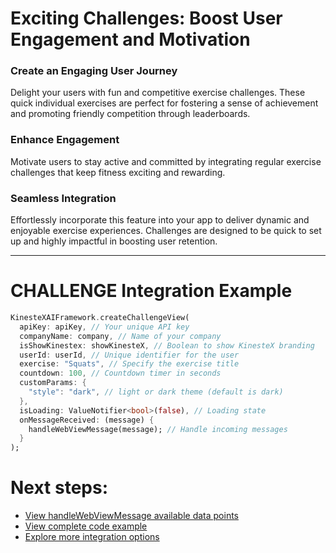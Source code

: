 # Exciting Challenges: Boost User Engagement and Motivation

### **Create an Engaging User Journey**
Delight your users with fun and competitive exercise challenges. These quick individual exercises are perfect for fostering a sense of achievement and promoting friendly competition through leaderboards.

### **Enhance Engagement**
Motivate users to stay active and committed by integrating regular exercise challenges that keep fitness exciting and rewarding.

### **Seamless Integration**
Effortlessly incorporate this feature into your app to deliver dynamic and enjoyable exercise experiences. Challenges are designed to be quick to set up and highly impactful in boosting user retention.

---

# **CHALLENGE Integration Example**

```dart
KinesteXAIFramework.createChallengeView(
  apiKey: apiKey, // Your unique API key
  companyName: company, // Name of your company
  isShowKinestex: showKinesteX, // Boolean to show KinesteX branding
  userId: userId, // Unique identifier for the user
  exercise: "Squats", // Specify the exercise title
  countdown: 100, // Countdown timer in seconds
  customParams: {
    "style": "dark", // light or dark theme (default is dark)
  },
  isLoading: ValueNotifier<bool>(false), // Loading state
  onMessageReceived: (message) {
    handleWebViewMessage(message); // Handle incoming messages
  }
);
```

# Next steps: 
- [View handleWebViewMessage available data points](../../data.md)
- [View complete code example](../../examples/challenge.md)
- [Explore more integration options](../overview.md)
